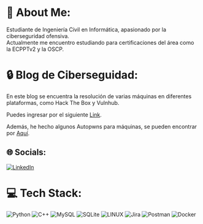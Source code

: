 # 💫 About Me:
Estudiante de Ingeniería Civil en Informática, apasionado por la ciberseguridad ofensiva.<br>Actualmente me encuentro estudiando para certificaciones del área como la ECPPTv2 y la OSCP.

# 🔒 Blog de Ciberseguidad:

En este blog se encuentra la resolución de varias máquinas en diferentes plataformas, como Hack The Box y Vulnhub.

Puedes ingresar por el siguiente [Link](https://grafisec.github.io).

Además, he hecho algunos Autopwns para máquinas, se pueden encontrar por [Aquí](https://github.com/grafisec/Autopwns).

## 🌐 Socials:
[![LinkedIn](https://img.shields.io/badge/LinkedIn-%230077B5.svg?logo=linkedin&logoColor=white)](https://linkedin.com/in/mirko-babic-velásquez) 

# 💻 Tech Stack:
![Python](https://img.shields.io/badge/python-3670A0?style=for-the-badge&logo=python&logoColor=ffdd54) ![C++](https://img.shields.io/badge/c++-%2300599C.svg?style=for-the-badge&logo=c%2B%2B&logoColor=white) ![MySQL](https://img.shields.io/badge/mysql-%2300f.svg?style=for-the-badge&logo=mysql&logoColor=white) ![SQLite](https://img.shields.io/badge/sqlite-%2307405e.svg?style=for-the-badge&logo=sqlite&logoColor=white) ![LINUX](https://img.shields.io/badge/Linux-FCC624?style=for-the-badge&logo=linux&logoColor=black) ![Jira](https://img.shields.io/badge/jira-%230A0FFF.svg?style=for-the-badge&logo=jira&logoColor=white) ![Postman](https://img.shields.io/badge/Postman-FF6C37?style=for-the-badge&logo=postman&logoColor=white) ![Docker](https://img.shields.io/badge/docker-%230db7ed.svg?style=for-the-badge&logo=docker&logoColor=white)

<!-- Proudly created with GPRM ( https://gprm.itsvg.in ) -->
